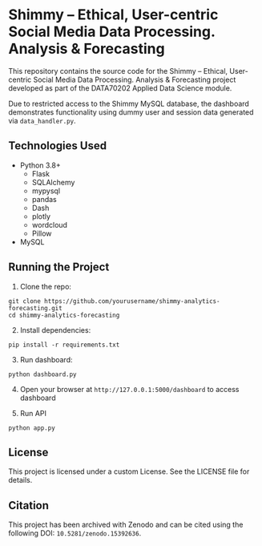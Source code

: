 # Shimmy – Ethical, User-centric Social Media Data Processing. Analysis & Forecasting

This repository contains the source code for the Shimmy – Ethical, User-centric Social Media Data Processing. Analysis & Forecasting project developed as part of the DATA70202 Applied Data Science module.

Due to restricted access to the Shimmy MySQL database, the dashboard demonstrates functionality using dummy user and session data generated via `data_handler.py`.


## Technologies Used

- Python 3.8+
  - Flask
  - SQLAlchemy
  - mypysql
  - pandas
  - Dash
  - plotly
  - wordcloud
  - Pillow
- MySQL
  
## Running the Project

1. Clone the repo:
```
git clone https://github.com/yourusername/shimmy-analytics-forecasting.git
cd shimmy-analytics-forecasting
```

2. Install dependencies:
```
pip install -r requirements.txt
```

3. Run dashboard:
```
python dashboard.py
```

4. Open your browser at `http://127.0.0.1:5000/dashboard` to access dashboard

5. Run API
```
python app.py
```

## License

This project is licensed under a custom License. See the LICENSE file for details.

## Citation

This project has been archived with Zenodo and can be cited using the following DOI: `10.5281/zenodo.15392636`.
